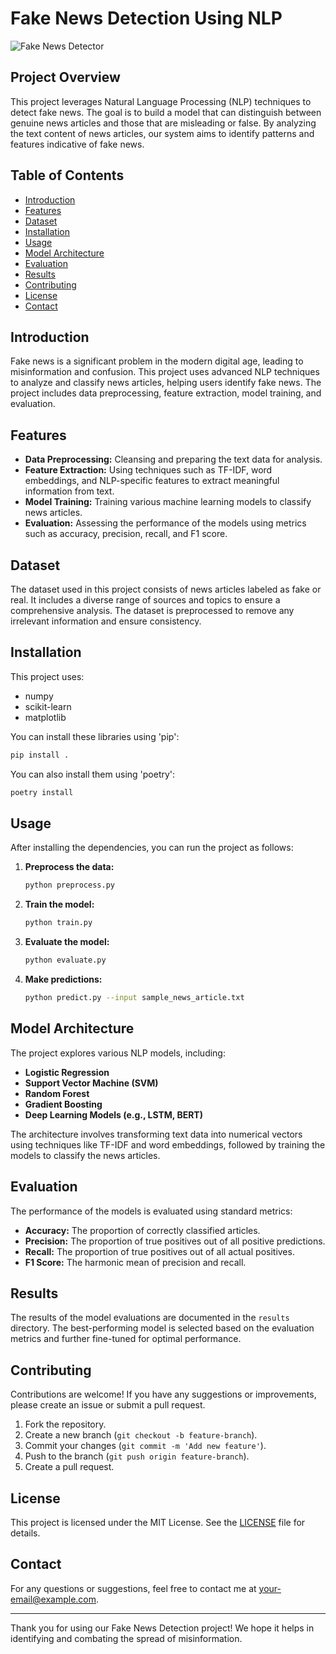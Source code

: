 # Fake News Detection Using NLP
![Fake News Detector](https://www.tradoc.army.mil/wp-content/uploads/2022/01/PG-25_fake-news-hero-imgv2.png)
## Project Overview

This project leverages Natural Language Processing (NLP) techniques to detect fake news. The goal is to build a model that can distinguish between genuine news articles and those that are misleading or false. By analyzing the text content of news articles, our system aims to identify patterns and features indicative of fake news.

## Table of Contents

- [Introduction](#introduction)
- [Features](#features)
- [Dataset](#dataset)
- [Installation](#installation)
- [Usage](#usage)
- [Model Architecture](#model-architecture)
- [Evaluation](#evaluation)
- [Results](#results)
- [Contributing](#contributing)
- [License](#license)
- [Contact](#contact)

## Introduction

Fake news is a significant problem in the modern digital age, leading to misinformation and confusion. This project uses advanced NLP techniques to analyze and classify news articles, helping users identify fake news. The project includes data preprocessing, feature extraction, model training, and evaluation.

## Features

- **Data Preprocessing:** Cleansing and preparing the text data for analysis.
- **Feature Extraction:** Using techniques such as TF-IDF, word embeddings, and NLP-specific features to extract meaningful information from text.
- **Model Training:** Training various machine learning models to classify news articles.
- **Evaluation:** Assessing the performance of the models using metrics such as accuracy, precision, recall, and F1 score.

## Dataset

The dataset used in this project consists of news articles labeled as fake or real. It includes a diverse range of sources and topics to ensure a comprehensive analysis. The dataset is preprocessed to remove any irrelevant information and ensure consistency.

## Installation

This project uses:

- numpy
- scikit-learn
- matplotlib

You can install these libraries using 'pip':

```bash
pip install .
```

You can also install them using 'poetry':

```bash
poetry install
```


## Usage

After installing the dependencies, you can run the project as follows:

1. **Preprocess the data:**

   ```bash
   python preprocess.py
   ```

2. **Train the model:**

   ```bash
   python train.py
   ```

3. **Evaluate the model:**

   ```bash
   python evaluate.py
   ```

4. **Make predictions:**

   ```bash
   python predict.py --input sample_news_article.txt
   ```

## Model Architecture

The project explores various NLP models, including:

- **Logistic Regression**
- **Support Vector Machine (SVM)**
- **Random Forest**
- **Gradient Boosting**
- **Deep Learning Models (e.g., LSTM, BERT)**

The architecture involves transforming text data into numerical vectors using techniques like TF-IDF and word embeddings, followed by training the models to classify the news articles.

## Evaluation

The performance of the models is evaluated using standard metrics:

- **Accuracy:** The proportion of correctly classified articles.
- **Precision:** The proportion of true positives out of all positive predictions.
- **Recall:** The proportion of true positives out of all actual positives.
- **F1 Score:** The harmonic mean of precision and recall.

## Results

The results of the model evaluations are documented in the `results` directory. The best-performing model is selected based on the evaluation metrics and further fine-tuned for optimal performance.

## Contributing

Contributions are welcome! If you have any suggestions or improvements, please create an issue or submit a pull request.

1. Fork the repository.
2. Create a new branch (`git checkout -b feature-branch`).
3. Commit your changes (`git commit -m 'Add new feature'`).
4. Push to the branch (`git push origin feature-branch`).
5. Create a pull request.

## License

This project is licensed under the MIT License. See the [LICENSE](LICENSE) file for details.

## Contact

For any questions or suggestions, feel free to contact me at [your-email@example.com](mailto:your-email@example.com).

---

Thank you for using our Fake News Detection project! We hope it helps in identifying and combating the spread of misinformation.

